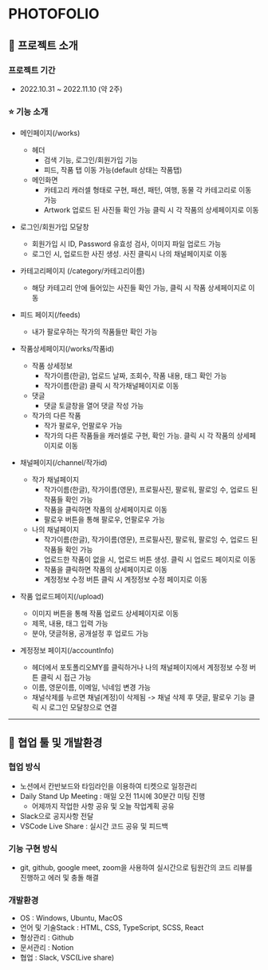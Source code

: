 # PHOTOFOLIO

## 🙂 프로젝트 소개

### 프로젝트 기간

- 2022.10.31 ~ 2022.11.10 (약 2주)

### ⭐ 기능 소개

- 메인페이지(/works)
  - 헤더
    - 검색 기능, 로그인/회원가입 기능
    - 피드, 작품 탭 이동 가능(default 상태는 작품탭)
  - 메인화면
    - 카테고리 캐러셀 형태로 구현, 패션, 패턴, 여행, 동물 각 카테고리로 이동 가능
    - Artwork 업로드 된 사진들 확인 가능 클릭 시 각 작품의 상세페이지로 이동


- 로그인/회원가입 모달창
    - 회원가입 시 ID, Password 유효성 검사, 이미지 파일 업로드 가능
    - 로그인 시, 업로드한 사진 생성. 사진 클릭시 나의 채널페이지로 이동


- 카테고리페이지 (/category/카테고리이름)
    - 해당 카테고리 안에 들어있는 사진들 확인 가능, 클릭 시 작품 상세페이지로 이동


- 피드 페이지(/feeds)
    - 내가 팔로우하는 작가의 작품들만 확인 가능


- 작품상세페이지(/works/작품id)
  - 작품 상세정보
    - 작가이름(한글), 업로드 날짜, 조회수, 작품 내용, 태그 확인 가능
    - 작가이름(한글) 클릭 시 작가채널페이지로 이동
  - 댓글
    - 댓글 토글창을 열어 댓글 작성 가능
  - 작가의 다른 작품
    - 작가 팔로우, 언팔로우 가능
    - 작가의 다른 작품들을 캐러셀로 구현, 확인 가능. 클릭 시 각 작품의 상세페이지로 이동


- 채널페이지(/channel/작가id)
  - 작가 채널페이지
    - 작가이름(한글), 작가이름(영문), 프로필사진, 팔로워, 팔로잉 수, 업로드 된 작품들 확인 가능
    - 작품을 클릭하면 작품의 상세페이지로 이동
    - 팔로우 버튼을 통해 팔로우, 언팔로우 가능
  - 나의 채널페이지
    - 작가이름(한글), 작가이름(영문), 프로필사진, 팔로워, 팔로잉 수, 업로드 된 작품들 확인 가능
    - 업로드한 작품이 없을 시, 업로드 버튼 생성. 클릭 시 업로드 페이지로 이동
    - 작품을 클릭하면 작품의 상세페이지로 이동
    - 계정정보 수정 버튼 클릭 시 계정정보 수정 페이지로 이동


- 작품 업로드페이지(/upload)
    - 이미지 버튼을 통해 작품 업로드 상세페이지로 이동
    - 제목, 내용, 태그 입력 가능
    - 분야, 댓글허용, 공개설정 후 업로드 가능


- 계정정보 페이지(/accountInfo)
    - 헤더에서 포토폴리오MY를 클릭하거나 나의 채널페이지에서 계정정보 수정 버튼 클릭 시 접근 가능
    - 이름, 영문이름, 이메일, 닉네임 변경 가능
    - 채널삭제를 누르면 채널(계정)이 삭제됨 -> 채널 삭제 후 댓글, 팔로우 기능 클릭 시 로그인 모달창으로 연결

---

## 🤼 협업 툴 및 개발환경

### 협업 방식

- 노션에서 칸반보드와 타임라인을 이용하여 티켓으로 일정관리
- Daily Stand Up Meeting : 매일 오전 11시에 30분간 미팅 진행
    - 어제까지 작업한 사항 공유 및 오늘 작업계획 공유
- Slack으로 공지사항 전달
- VSCode Live Share : 실시간 코드 공유 및 피드백


### 기능 구현 방식

- git, github, google meet, zoom을 사용하여 실시간으로 팀원간의 코드 리뷰를 진행하고 에러 및 충돌 해결


### 개발환경

- OS : Windows, Ubuntu, MacOS
- 언어 및 기술Stack : HTML, CSS, TypeScript, SCSS, React
- 형상관리 : Github
- 문서관리 : Notion
- 협업 : Slack, VSC(Live share)
